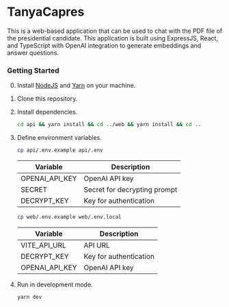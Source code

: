 # TanyaCapres

This is a web-based application that can be used to chat with the PDF file of the presidential candidate. This application is built using ExpressJS, React, and TypeScript with OpenAI integration to generate embeddings and answer questions.


### Getting Started

0. Install [NodeJS](https://nodejs.org/en/download/) and [Yarn](https://yarnpkg.com/getting-started/install) on your machine.

1. Clone this repository.

2. Install dependencies.

    ```bash
    cd api && yarn install && cd ../web && yarn install && cd ..
    ```

3. Define environment variables.

    ```bash
    cp api/.env.example api/.env
    ```

    | Variable | Description |
    | --- | --- |
    | OPENAI_API_KEY | OpenAI API key |
    | SECRET | Secret for decrypting prompt |
    | DECRYPT_KEY | Key for authentication |


    ```bash
    cp web/.env.example web/.env.local
    ```

    | Variable | Description |
    | --- | --- |
    | VITE_API_URL | API URL |
    | DECRYPT_KEY | Key for authentication |
    | OPENAI_API_KEY | OpenAI API key |

3. Run in development mode.

    ```bash
    yarn dev
    ```
